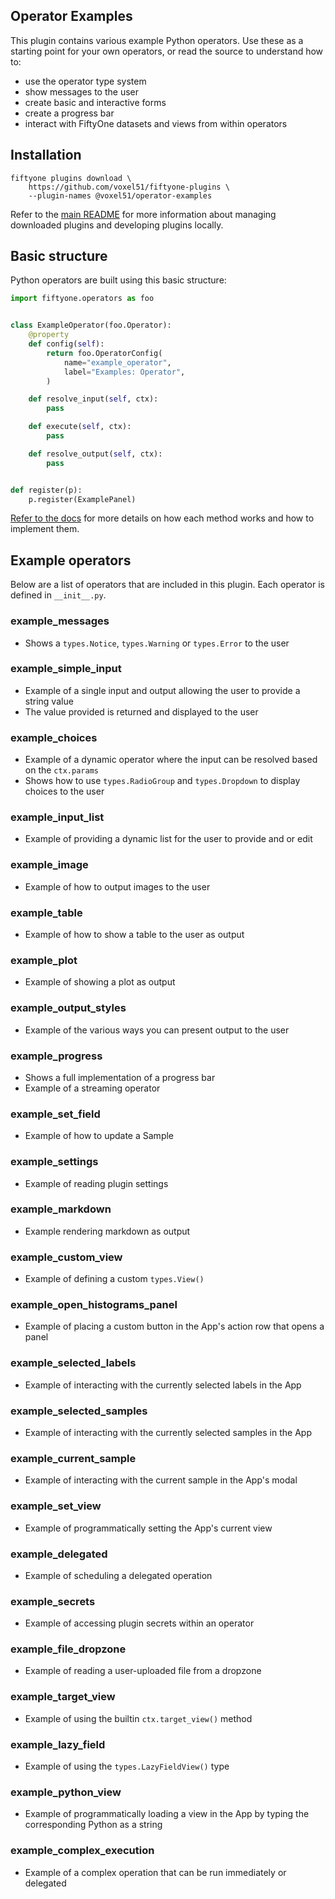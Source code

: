 ## Operator Examples

This plugin contains various example Python operators. Use these as a starting
point for your own operators, or read the source to understand how to:

-   use the operator type system
-   show messages to the user
-   create basic and interactive forms
-   create a progress bar
-   interact with FiftyOne datasets and views from within operators

## Installation

```shell
fiftyone plugins download \
    https://github.com/voxel51/fiftyone-plugins \
    --plugin-names @voxel51/operator-examples
```

Refer to the [main README](https://github.com/voxel51/fiftyone-plugins) for
more information about managing downloaded plugins and developing plugins
locally.

## Basic structure

Python operators are built using this basic structure:

```python
import fiftyone.operators as foo


class ExampleOperator(foo.Operator):
    @property
    def config(self):
        return foo.OperatorConfig(
            name="example_operator",
            label="Examples: Operator",
        )

    def resolve_input(self, ctx):
        pass

    def execute(self, ctx):
        pass

    def resolve_output(self, ctx):
        pass


def register(p):
    p.register(ExamplePanel)
```

[Refer to the docs](https://docs.voxel51.com/plugins/developing_plugins.html#developing-operators)
for more details on how each method works and how to implement them.

## Example operators

Below are a list of operators that are included in this plugin. Each operator
is defined in `__init__.py`.

### example_messages

-   Shows a `types.Notice`, `types.Warning` or `types.Error` to the user

### example_simple_input

-   Example of a single input and output allowing the user to provide a string
    value
-   The value provided is returned and displayed to the user

### example_choices

-   Example of a dynamic operator where the input can be resolved based on the
    `ctx.params`
-   Shows how to use `types.RadioGroup` and `types.Dropdown` to display choices
    to the user

### example_input_list

-   Example of providing a dynamic list for the user to provide and or edit

### example_image

-   Example of how to output images to the user

### example_table

-   Example of how to show a table to the user as output

### example_plot

-   Example of showing a plot as output

### example_output_styles

-   Example of the various ways you can present output to the user

### example_progress

-   Shows a full implementation of a progress bar
-   Example of a streaming operator

### example_set_field

-   Example of how to update a Sample

### example_settings

-   Example of reading plugin settings

### example_markdown

-   Example rendering markdown as output

### example_custom_view

-   Example of defining a custom `types.View()`

### example_open_histograms_panel

-   Example of placing a custom button in the App's action row that opens a
    panel

### example_selected_labels

-   Example of interacting with the currently selected labels in the App

### example_selected_samples

-   Example of interacting with the currently selected samples in the App

### example_current_sample

-   Example of interacting with the current sample in the App's modal

### example_set_view

-   Example of programmatically setting the App's current view

### example_delegated

-   Example of scheduling a delegated operation

### example_secrets

-   Example of accessing plugin secrets within an operator

### example_file_dropzone

-   Example of reading a user-uploaded file from a dropzone

### example_target_view

-   Example of using the builtin `ctx.target_view()` method

### example_lazy_field

-   Example of using the `types.LazyFieldView()` type

### example_python_view

-   Example of programmatically loading a view in the App by typing the
    corresponding Python as a string

### example_complex_execution

-   Example of a complex operation that can be run immediately or delegated
